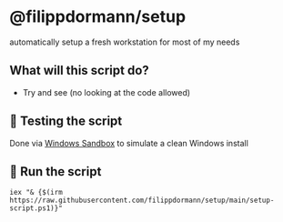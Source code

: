 # @filippdormann/setup
automatically setup a fresh workstation for most of my needs

## What will this script do?
- Try and see (no looking at the code allowed)

## 🧪 Testing the script
Done via [Windows Sandbox](https://techcommunity.microsoft.com/t5/windows-kernel-internals/windows-sandbox/ba-p/301849) to simulate a clean Windows install

## 🚀 Run the script
```
iex "& {$(irm https://raw.githubusercontent.com/filippdormann/setup/main/setup-script.ps1)}"
```